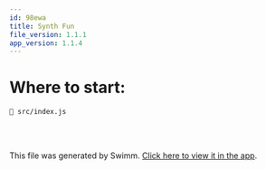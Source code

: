 ```yaml
---
id: 98ewa
title: Synth Fun
file_version: 1.1.1
app_version: 1.1.4
---
```


# Where to start:

`📄 src/index.js`

<br/>

<br/>

This file was generated by Swimm. [Click here to view it in the app](https://app.swimm.io/repos/Z2l0aHViJTNBJTNBc3ludGguZnVuJTNBJTNBZ25pY29sbA==/docs/98ewa).
